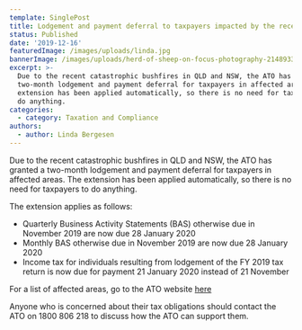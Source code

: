 ```yaml
---
template: SinglePost
title: Lodgement and payment deferral to taxpayers impacted by the recent bushfires
status: Published
date: '2019-12-16'
featuredImage: /images/uploads/linda.jpg
bannerImage: /images/uploads/herd-of-sheep-on-focus-photography-2148933.jpg
excerpt: >-
  Due to the recent catastrophic bushfires in QLD and NSW, the ATO has granted a
  two-month lodgement and payment deferral for taxpayers in affected areas. The
  extension has been applied automatically, so there is no need for taxpayers to
  do anything. 
categories:
  - category: Taxation and Compliance
authors:
  - author: Linda Bergesen
---
```

Due to the recent catastrophic bushfires in QLD and NSW, the ATO has granted a two-month lodgement and payment deferral for taxpayers in affected areas. The extension has been applied automatically, so there is no need for taxpayers to do anything. 


The extension applies as follows:

* Quarterly Business Activity Statements (BAS) otherwise due in November 2019 are now due 28 January 2020
* Monthly BAS otherwise due in November 2019 are now due 28 January 2020
* Income tax for individuals resulting from lodgement of the FY 2019 tax return is now due for payment 21 January 2020 instead of 21 November


For a list of affected areas, go to the ATO website [here](https://www.ato.gov.au/Media-centre/Media-releases/ATO-grants-two-month-deferral-for-bushfire-victims-in-New-South-Wales-and-Queensland/)


Anyone who is concerned about their tax obligations should contact the ATO on 1800 806 218 to discuss how the ATO can support them.
